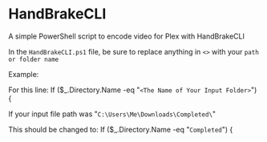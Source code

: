 # HandBrakeCLI
A simple PowerShell script to encode video for Plex with HandBrakeCLI

In the `HandBrakeCLI.ps1` file, be sure to replace anything in `<>` with your `path or folder name`

Example:

For this line: If ($_.Directory.Name -eq "`<The Name of Your Input Folder>`") {

If your input file path was "`C:\Users\Me\Downloads\Completed\`"

This should be changed to: If ($_.Directory.Name -eq "`Completed`") {
